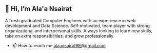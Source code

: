 ## 👋 Hi, I’m Ala'a Nsairat
A fresh graduated Computer Engineer with an experience in web development and Data Science.
Self-motivated, team player with strong organizational and interpersonal skills.
Always looking to learn new skills, take on extra responsibilities, and grow professionally.
- 📫 How to reach me alaansairat99@gmail.com

<!---
NSALAA9/NSALAA9 is a ✨ special ✨ repository because its `README.md` (this file) appears on your GitHub profile.
You can click the Preview link to take a look at your changes.
--->

